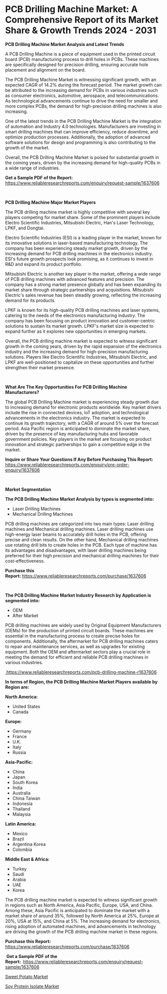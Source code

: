 <p><h1>PCB Drilling Machine Market: A Comprehensive Report of its Market Share & Growth Trends 2024 - 2031</h1></p><p><strong>PCB Drilling Machine Market Analysis and Latest Trends</strong></p>
<p><p>A PCB Drilling Machine is a piece of equipment used in the printed circuit board (PCB) manufacturing process to drill holes in PCBs. These machines are specifically designed for precision drilling, ensuring accurate hole placement and alignment on the board.</p><p>The PCB Drilling Machine Market is witnessing significant growth, with an expected CAGR of 14.2% during the forecast period. The market growth can be attributed to the increasing demand for PCBs in various industries such as consumer electronics, automotive, aerospace, and telecommunications. As technological advancements continue to drive the need for smaller and more complex PCBs, the demand for high-precision drilling machines is also increasing.</p><p>One of the latest trends in the PCB Drilling Machine Market is the integration of automation and Industry 4.0 technologies. Manufacturers are investing in smart drilling machines that can improve efficiency, reduce downtime, and optimize production processes. Additionally, the adoption of advanced software solutions for design and programming is also contributing to the growth of the market.</p><p>Overall, the PCB Drilling Machine Market is poised for substantial growth in the coming years, driven by the increasing demand for high-quality PCBs in a wide range of industries.</p></p>
<p><strong>Get a Sample PDF of the Report:&nbsp;</strong> <a href="https://www.reliableresearchreports.com/enquiry/request-sample/1637606">https://www.reliableresearchreports.com/enquiry/request-sample/1637606</a></p>
<p>&nbsp;</p>
<p><strong>PCB Drilling Machine Major Market Players</strong></p>
<p><p>The PCB drilling machine market is highly competitive with several key players competing for market share. Some of the prominent players include Electro Scientific Industries, Mitsubishi Electric, Han's Laser Technology, LPKF, and Dongtai. </p><p>Electro Scientific Industries (ESI) is a leading player in the market, known for its innovative solutions in laser-based manufacturing technology. The company has been experiencing steady market growth, driven by the increasing demand for PCB drilling machines in the electronics industry. ESI's future growth prospects look promising, as it continues to invest in R&D and expand its product portfolio.</p><p>Mitsubishi Electric is another key player in the market, offering a wide range of PCB drilling machines with advanced features and precision. The company has a strong market presence globally and has been expanding its market share through strategic partnerships and acquisitions. Mitsubishi Electric's sales revenue has been steadily growing, reflecting the increasing demand for its products.</p><p>LPKF is known for its high-quality PCB drilling machines and laser systems, catering to the needs of the electronics manufacturing industry. The company has been focusing on product innovation and customer-centric solutions to sustain its market growth. LPKF's market size is expected to expand further as it explores new opportunities in emerging markets.</p><p>Overall, the PCB drilling machine market is expected to witness significant growth in the coming years, driven by the rapid expansion of the electronics industry and the increasing demand for high-precision manufacturing solutions. Players like Electro Scientific Industries, Mitsubishi Electric, and LPKF are well-positioned to capitalize on these opportunities and further strengthen their market presence.</p></p>
<p>&nbsp;</p>
<p><strong>What Are The Key Opportunities For PCB Drilling Machine Manufacturers?</strong></p>
<p><p>The global PCB Drilling Machine market is experiencing steady growth due to increasing demand for electronic products worldwide. Key market drivers include the rise in connected devices, IoT adoption, and technological advancements in the electronics industry. The market is expected to continue its growth trajectory, with a CAGR of around 5% over the forecast period. Asia Pacific region is anticipated to dominate the market share, driven by the presence of key manufacturing hubs and favorable government policies. Key players in the market are focusing on product innovation and strategic partnerships to gain a competitive edge in the market.</p></p>
<p><strong>Inquire or Share Your Questions If Any Before Purchasing This Report:</strong> <a href="https://www.reliableresearchreports.com/enquiry/pre-order-enquiry/1637606">https://www.reliableresearchreports.com/enquiry/pre-order-enquiry/1637606</a></p>
<p>&nbsp;</p>
<p><strong>Market Segmentation</strong></p>
<p><strong>The PCB Drilling Machine Market Analysis by types is segmented into:</strong></p>
<p><ul><li>Laser Drilling Machines</li><li>Mechanical Drilling Machines</li></ul></p>
<p><p>PCB drilling machines are categorized into two main types: Laser drilling machines and Mechanical drilling machines. Laser drilling machines use high-energy laser beams to accurately drill holes in the PCB, offering precise and clean results. On the other hand, Mechanical drilling machines use rotating drill bits to create holes in the PCB. Each type of machine has its advantages and disadvantages, with laser drilling machines being preferred for their high precision and mechanical drilling machines for their cost-effectiveness.</p></p>
<p><strong>Purchase this Report:&nbsp;</strong><a href="https://www.reliableresearchreports.com/purchase/1637606">https://www.reliableresearchreports.com/purchase/1637606</a></p>
<p>&nbsp;</p>
<p><strong>The PCB Drilling Machine Market Industry Research by Application is segmented into:</strong></p>
<p><ul><li>OEM</li><li>After Market</li></ul></p>
<p><p>PCB drilling machines are widely used by Original Equipment Manufacturers (OEMs) for the production of printed circuit boards. These machines are essential in the manufacturing process to create precise holes for components. Additionally, the aftermarket for PCB drilling machines caters to repair and maintenance services, as well as upgrades for existing equipment. Both the OEM and aftermarket sectors play a crucial role in meeting the demand for efficient and reliable PCB drilling machines in various industries.</p></p>
<p><a href="https://www.reliableresearchreports.com/pcb-drilling-machine-r1637606">&nbsp;https://www.reliableresearchreports.com/pcb-drilling-machine-r1637606</a></p>
<p><strong>In terms of Region, the PCB Drilling Machine Market Players available by Region are:</strong></p>
<p>
    <p> <strong> North America: </strong>
        <ul>
            <li>United States</li>
            <li>Canada</li>
        </ul>
        </p> 
    <p> <strong> Europe: </strong>
        <ul>
            <li>Germany</li>
            <li>France</li>
            <li>U.K.</li>
            <li>Italy</li>
            <li>Russia</li>
        </ul>
        </p> 
    <p> <strong> Asia-Pacific: </strong>
        <ul>
            <li>China</li>
            <li>Japan</li>
            <li>South Korea</li>
            <li>India</li>
            <li>Australia</li>
            <li>China Taiwan</li>
            <li>Indonesia</li>
            <li>Thailand</li>
            <li>Malaysia</li>
        </ul>
        </p> 
    <p> <strong> Latin America: </strong>
        <ul>
            <li>Mexico</li>
            <li>Brazil</li>
            <li>Argentina Korea</li>
            <li>Colombia</li>
        </ul>
        </p> 
    <p> <strong> Middle East & Africa: </strong>
        <ul>
            <li>Turkey</li>
            <li>Saudi</li>
            <li>Arabia</li>
            <li>UAE</li>
            <li>Korea</li>
        </ul>
    </p>
    </p>
<p><p>The PCB drilling machine market is expected to witness significant growth in regions such as North America, Asia Pacific, Europe, USA, and China. Among these, Asia Pacific is anticipated to dominate the market with a market share of around 35%, followed by North America at 25%, Europe at 20%, USA at 15%, and China at 5%. The increasing demand for electronics, rising adoption of automated machines, and advancements in technology are driving the growth of the PCB drilling machine market in these regions.</p></p>
<p><strong>Purchase this Report: </strong><a href="https://www.reliableresearchreports.com/purchase/1637606">https://www.reliableresearchreports.com/purchase/1637606</a></p>
<p>&nbsp;<strong>Get a Sample PDF of the Report:&nbsp;&nbsp;</strong><a href="https://www.reliableresearchreports.com/enquiry/request-sample/1637606">https://www.reliableresearchreports.com/enquiry/request-sample/1637606</a></p>
<p><strong></strong></p>
<p><p><a href="https://github.com/ChiragRP21/Market-Research-Report-List-5/blob/main/sweet-potato-market.md">Sweet Potato Market</a></p><p><a href="https://github.com/jasminebabez/Market-Research-Report-List-1/blob/main/soy-protein-isolate-market.md">Soy Protein Isolate Market</a></p></p>